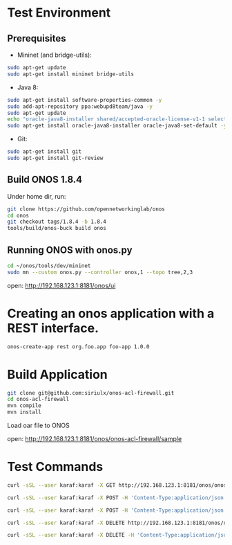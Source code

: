 # Test Environment
## Prerequisites
* Mininet (and bridge-utils):
```bash
sudo apt-get update
sudo apt-get install mininet bridge-utils
```
* Java 8:
```bash
sudo apt-get install software-properties-common -y
sudo add-apt-repository ppa:webupd8team/java -y
sudo apt-get update
echo "oracle-java8-installer shared/accepted-oracle-license-v1-1 select true" | sudo debconf-set-selections
sudo apt-get install oracle-java8-installer oracle-java8-set-default -y
```
* Git:
```bash
sudo apt-get install git
sudo apt-get install git-review
```

## Build ONOS 1.8.4
Under home dir, run:
```bash
git clone https://github.com/opennetworkinglab/onos
cd onos
git checkout tags/1.8.4 -b 1.8.4
tools/build/onos-buck build onos
```
## Running ONOS with onos.py
```bash
cd ~/onos/tools/dev/mininet
sudo mn --custom onos.py --controller onos,1 --topo tree,2,3
```
open: http://192.168.123.1:8181/onos/ui

# Creating an onos application with a REST interface.
```bash
onos-create-app rest org.foo.app foo-app 1.0.0
```

# Build Application
```bash
git clone git@github.com:siriulx/onos-acl-firewall.git
cd onos-acl-firewall
mvn compile
mvn install
```
Load oar file to ONOS

open: http://192.168.123.1:8181/onos/onos-acl-firewall/sample

# Test Commands
```bash
curl -sSL --user karaf:karaf -X GET http://192.168.123.1:8181/onos/onos-acl-firewall/sample

curl -sSL --user karaf:karaf -X POST -H 'Content-Type:application/json' http://192.168.123.1:8181/onos/onos-acl-firewall/sample -d '{"action": "ALLOW", "srcIpStart":"10.0.0.3", "srcIpEnd":"10.0.0.7", "dstIpStart":"10.0.0.3", "dstIpEnd":"10.0.0.7"}'

curl -sSL --user karaf:karaf -X POST -H 'Content-Type:application/json' http://192.168.123.1:8181/onos/onos-acl-firewall/sample -d '{"action": "DENY", "srcIpStart":"10.0.0.1", "srcIpEnd":"10.0.0.9", "dstIpStart":"10.0.0.1", "dstIpEnd":"10.0.0.9"}'

curl -sSL --user karaf:karaf -X DELETE http://192.168.123.1:8181/onos/onos-acl-firewall/sample

curl -sSL --user karaf:karaf -X DELETE -H 'Content-Type:application/json' http://192.168.123.1:8181/onos/onos-acl-firewall/sample -d '{"ruleId": "1"}'

```
